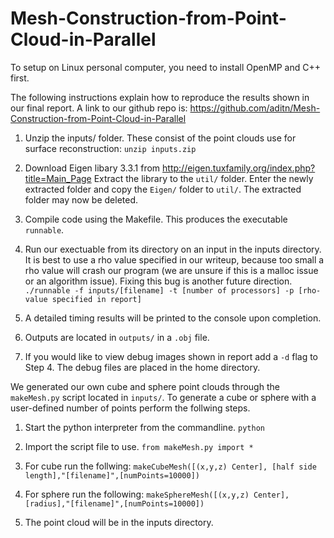 # Mesh-Construction-from-Point-Cloud-in-Parallel

To setup on Linux personal computer, you need to install OpenMP and C++ first.

The following instructions explain how to reproduce the results shown in our
final report. A link to our github repo is:
https://github.com/aditn/Mesh-Construction-from-Point-Cloud-in-Parallel

1. Unzip the inputs/ folder. These consist of the point clouds use for surface
   reconstruction:
   `unzip inputs.zip`

2. Download Eigen libary 3.3.1 from http://eigen.tuxfamily.org/index.php?title=Main_Page
   Extract the library to the `util/` folder. Enter the newly extracted folder and copy
   the `Eigen/` folder to `util/`. The extracted folder may now be deleted.

3. Compile code using the Makefile. This produces the executable `runnable`.

4. Run our exectuable from its directory on an input in the inputs directory. It is best to use a rho value
   specified in our writeup, because too small a rho value will crash our program (we are unsure if this is a malloc issue or an algorithm issue). Fixing this bug is another future direction.
   `./runnable -f inputs/[filename] -t [number of processors] -p [rho-value specified in report]`

5. A detailed timing results will be printed to the console upon completion.

6. Outputs are located in `outputs/` in a `.obj` file.

7. If you would like to view debug images shown in report add a `-d` flag to
   Step 4. The debug files are placed in the home directory.


We generated our own cube and sphere point clouds through the `makeMesh.py`
script located in `inputs/`. To generate a cube or sphere with a user-defined
number of points perform the follwing steps.

1. Start the python interpreter from the commandline.
   `python`

2. Import the script file to use.
   `from makeMesh.py import *`

3. For cube run the follwing:
   `makeCubeMesh([(x,y,z) Center], [half side length],"[filename]",[numPoints=10000])`

4. For sphere run the following:
   `makeSphereMesh([(x,y,z) Center], [radius],"[filename]",[numPoints=10000])`

5. The point cloud will be in the inputs directory.
